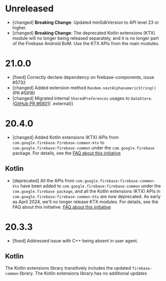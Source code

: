 # Unreleased
* [changed] **Breaking Change**: Updated minSdkVersion to API level 23 or higher.
* [changed] **Breaking Change**: The deprecated Kotlin extensions (KTX) module will no longer being released
 separately, and it is no longer part of the Firebase Android BoM. Use the KTX APIs from the main modules.

# 21.0.0
* [fixed] Correctly declare dependency on firebase-components, issue #5732
* [changed] Added extension method `Random.nextAlphanumericString()` (PR #5818)
* [changed] Migrated internal `SharedPreferences` usages to `DataStore`. ([GitHub PR #6801](https://github.com/firebase/firebase-android-sdk/pull/6801){ .external})

# 20.4.0
* [changed] Added Kotlin extensions (KTX) APIs from `com.google.firebase:firebase-common-ktx`
to `com.google.firebase:firebase-common` under the `com.google.firebase` package.
For details, see the
[FAQ about this initiative](https://firebase.google.com/docs/android/kotlin-migration)

## Kotlin
* [deprecated] All the APIs from `com.google.firebase:firebase-common-ktx` have been added to
`com.google.firebase:firebase-common` under the `com.google.firebase package`, and all the
Kotlin extensions (KTX) APIs in `com.google.firebase:firebase-common-ktx` are now deprecated.
As early as April 2024, we'll no longer release KTX modules. For details, see the
FAQ about this initiative.
[FAQ about this initiative](https://firebase.google.com/docs/android/kotlin-migration)

# 20.3.3
* [fixed] Addressed issue with C++ being absent in user agent.

## Kotlin
The Kotlin extensions library transitively includes the updated
`firebase-common` library. The Kotlin extensions library has no additional
updates
